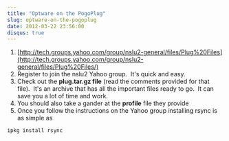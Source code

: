 ```yaml
---
title: "Optware on the PogoPlug"
slug: optware-on-the-pogoplug
date: 2012-03-22 23:56:00
disqus: true
---
```


1. [http://tech.groups.yahoo.com/group/nslu2-general/files/Plug%20Files](http://tech.groups.yahoo.com/group/nslu2-general/files/Plug%20Files/)
1. Register to join the nslu2 Yahoo group.  It's quick and easy.
1. Check out the **plug.tar.gz file** (read the comments provided for that file).  It's an archive that has all the important files ready to go.  It can save you a lot of time and work.
1. You should also take a gander at the **profile** file they provide
1. Once you follow the instructions on the Yahoo group installing rsync is as simple as

```
ipkg install rsync
```

